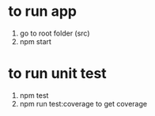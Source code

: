 # to run app
1. go to root folder (src)
2. npm start

# to run unit test
1. npm test
2. npm run test:coverage to get coverage
